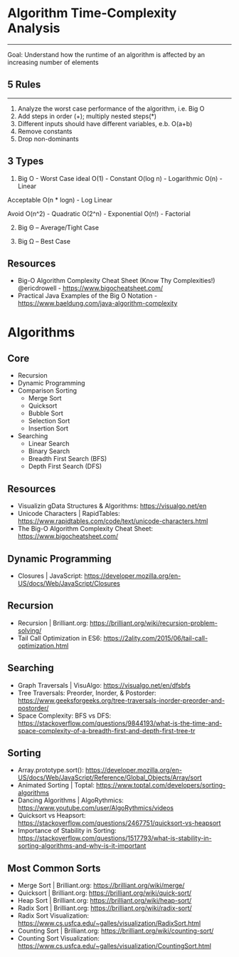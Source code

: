 # Algorithm Time-Complexity Analysis
-----------------------------------------------------------------------------------------------------
Goal: Understand how the runtime of an algorithm is affected by an increasing number of elements

## 5 Rules
-----------------------------------------------------------------------------------------------------
1. Analyze the worst case performance of the algorithm, i.e. Big O
2. Add steps in order (+); multiply nested steps(*)
3. Different inputs should have different variables, e.b. O(a+b)
4. Remove constants
5. Drop non-dominants

3 Types
----------------------------------------------------------------------------------------------------
1. Big O - Worst Case
ideal
O(1)           - Constant
O(log n)       - Logarithmic
O(n)           - Linear

Acceptable
O(n * logn)    - Log Linear

Avoid 
O(n^2)         - Quadratic
O(2^n)         - Exponential
O(n!)          - Factorial

2. Big Θ – Average/Tight Case

3. Big Ω – Best Case

Resources
------------------------------------------------------------------------------------------------------------
- Big-O Algorithm Complexity Cheat Sheet (Know Thy Complexities!) @ericdrowell - https://www.bigocheatsheet.com/
- Practical Java Examples of the Big O Notation - https://www.baeldung.com/java-algorithm-complexity

# Algorithms
## Core
- Recursion
- Dynamic Programming
- Comparison Sorting
    - Merge Sort
    - Quicksort
    - Bubble Sort
    - Selection Sort
    - Insertion Sort
- Searching
    - Linear Search
    - Binary Search
    - Breadth First Search (BFS)
    - Depth First Search (DFS)

## Resources
- Visualizin gData Structures & Algorithms: https://visualgo.net/en
- Unicode Characters | RapidTables: https://www.rapidtables.com/code/text/unicode-characters.html
- The Big-O Algorithm Complexity Cheat Sheet: https://www.bigocheatsheet.com/

## Dynamic Programming
- Closures | JavaScript: https://developer.mozilla.org/en-US/docs/Web/JavaScript/Closures

## Recursion
- Recursion | Brilliant.org: https://brilliant.org/wiki/recursion-problem-solving/
- Tail Call Optimization in ES6: https://2ality.com/2015/06/tail-call-optimization.html

## Searching
- Graph Traversals | VisuAlgo: https://visualgo.net/en/dfsbfs
- Tree Traversals: Preorder, Inorder, & Postorder: https://www.geeksforgeeks.org/tree-traversals-inorder-preorder-and-postorder/
- Space Complexity: BFS vs DFS: https://stackoverflow.com/questions/9844193/what-is-the-time-and-space-complexity-of-a-breadth-first-and-depth-first-tree-tr

## Sorting
- Array.prototype.sort(): https://developer.mozilla.org/en-US/docs/Web/JavaScript/Reference/Global_Objects/Array/sort
- Animated Sorting | Toptal: https://www.toptal.com/developers/sorting-algorithms
- Dancing Algorithms | AlgoRythmics: https://www.youtube.com/user/AlgoRythmics/videos
- Quicksort vs Heapsort: https://stackoverflow.com/questions/2467751/quicksort-vs-heapsort
- Importance of Stability in Sorting: https://stackoverflow.com/questions/1517793/what-is-stability-in-sorting-algorithms-and-why-is-it-important

## Most Common Sorts
- Merge Sort | Brilliant.org: https://brilliant.org/wiki/merge/
- Quicksort | Brilliant.org: https://brilliant.org/wiki/quick-sort/
- Heap Sort | Brilliant.org: https://brilliant.org/wiki/heap-sort/
- Radix Sort | Brilliant.org: https://brilliant.org/wiki/radix-sort/
- Radix Sort Visualization: https://www.cs.usfca.edu/~galles/visualization/RadixSort.html
- Counting Sort | Brilliant.org: https://brilliant.org/wiki/counting-sort/
- Counting Sort Visualization: https://www.cs.usfca.edu/~galles/visualization/CountingSort.html
